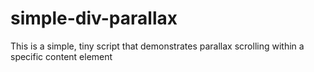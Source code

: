 simple-div-parallax
===================

This is a simple, tiny script that demonstrates parallax scrolling within a specific content element